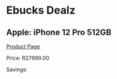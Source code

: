 
# Ebucks Dealz
## Apple: iPhone 12 Pro 512GB
[Product Page](https://www.ebucks.com/web/shop/productSelected.do?prodId=1069559529&catId=1126033699)

Price: R27999.00

Savings: 


	
